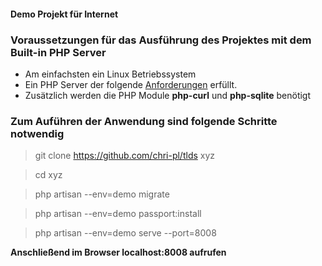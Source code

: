 #### Demo Projekt für Internet

### Voraussetzungen für das Ausführung des Projektes mit dem Built-in PHP Server

* Am einfachsten ein Linux Betriebssystem
* Ein PHP Server der folgende [Anforderungen](https://laravel.com/docs/7.x/installation#server-requirements) erfüllt.
* Zusätzlich werden die PHP Module **php-curl** und **php-sqlite** benötigt

### Zum Auführen der Anwendung sind folgende Schritte notwendig

> git clone https://github.com/chri-pl/tlds xyz

> cd xyz

> php artisan --env=demo migrate

> php artisan --env=demo passport:install

> php artisan --env=demo serve --port=8008

__Anschließend im Browser localhost:8008 aufrufen__